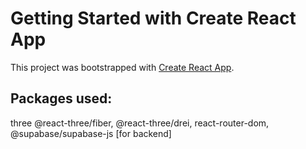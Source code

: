 # Getting Started with Create React App

This project was bootstrapped with [Create React App](https://github.com/facebook/create-react-app).

## Packages used:

three @react-three/fiber, @react-three/drei, react-router-dom, @supabase/supabase-js [for backend]
